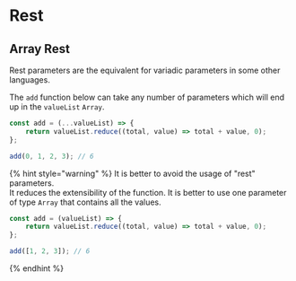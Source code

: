# Rest

## Array Rest

Rest parameters are the equivalent for variadic parameters in some other languages.

The `add` function below can take any number of parameters which will end up in the `valueList` `Array`.

```javascript
const add = (...valueList) => {
    return valueList.reduce((total, value) => total + value, 0);
};

add(0, 1, 2, 3); // 6
```

{% hint style="warning" %}
It is better to avoid the usage of "rest" parameters.  
It reduces the extensibility of the function. It is better to use one parameter of type `Array` that contains all the values.

```typescript
const add = (valueList) => {
    return valueList.reduce((total, value) => total + value, 0);
};

add([1, 2, 3]); // 6
```
{% endhint %}



